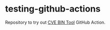 # testing-github-actions
Repository to try out [CVE BIN Tool](https://github.com/intel/cve-bin-tool) GitHub Action.


